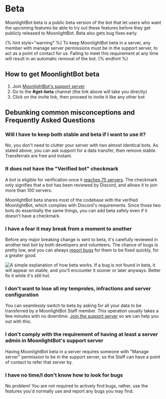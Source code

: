 # Beta

MoonlightBot beta is a public beta version of the bot that let users who want the upcoming features be able to try out these features before they get publicly released to MoonlightBot. Beta also gets bug fixes early.

{% hint style="warning" %}
To keep MoonlightBot beta in a server, any member with manage server permissions must be in the support server, to act as a point of contact for us. Failing to meet this requirement at any time will result in an automatic removal of the bot.
{% endhint %}

## How to get MoonlightBot beta

1. Join [MoonlightBot's support server](https://discord.gg/8376ZVg)
2. Go to the **#get-beta** channel (the link above will take you directly)
3. Click on the invite link, then proceed to invite it like any other bot

## Debunking common misconceptions and Frequently Asked Questions

### Will I have to keep both stable and beta if I want to use it?

No, you don't need to clutter your server with two almost identical bots. As stated above, you can ask support for a data transfer, then remove stable. Transferrals are free and instant.

### It does not have the "Verified bot" checkmark

A bot is eligible for verification once it [reaches 75 servers](https://support.discord.com/hc/en-us/articles/360040720412-Bot-Verification-and-Data-Whitelisting). The checkmark only signifies that a bot has been reviewed by Discord, and allows it to join more than 100 servers.

MoonlightBot beta shares most of the codebase with the verified MoonlightBot, which complies with Discord's requirements. Since those two bots do essentially the same things, you can add beta safely even if it doesn't have a checkmark.

### I have a fear it may break from a moment to another

Before any major breaking change is sent to beta, it's carefully reviewed in another test bot by both developers and volunteers. The chance of bugs is pretty low, and you can always [report bugs](https://discord.gg/hNQWVVC) for them to be fixed quickly, for a greater good.

![A simple explanation of how beta works. If a bug is not found in beta, it will appear on stable, and you'll encounter it sooner or later anyways. Better fix it while it's still hot.](<../.gitbook/assets/DifferenceBetweenBetaAndStable.png>)

### I don't want to lose all my temproles, infractions and server configuration

You can seamlessly switch to beta by asking for all your data to be transferred by a MoonlightBot Staff member. This operation usually takes a few minutes with no downtime. [Join the support server](https://discord.gg/hNQWVVC) so we can help you out with this.

### I don't comply with the requirement of having at least a server admin in MoonlightBot's support server

Having MoonlightBot beta in a server requires someone with "Manage server" permission to be in the support server, so the Staff can have a point of contact to refer that server by.

### I have no time/I don't know how to look for bugs

No problem! You are not required to actively find bugs, rather, use the features you'd normally use and report any bugs you may find.